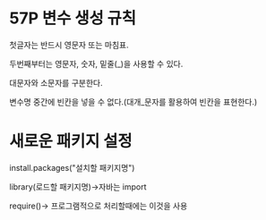 # 57P 변수 생성 규칙

첫글자는 반드시 영문자 또는 마침표.

두번째부터는 영문자, 숫자, 밑줄(_)을 사용할 수 있다.

대문자와 소문자를 구분한다.

변수명 중간에 빈칸을 넣을 수 없다.(대개_문자를 활용하여 빈칸을 표현한다.)



# 새로운 패키지 설정

install.packages("설치할 패키지명")

library(로드할 패키지명)->자바는 import

require()-> 프로그램적으로 처리할때에는 이것을 사용

